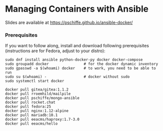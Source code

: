 # Managing Containers with Ansible

Slides are available at https://pschiffe.github.io/ansible-docker/

### Prerequisites

If you want to follow along, install and download following prerequisites (instructions are for Fedora, adjust to your distro):
```
sudo dnf install ansible python-docker-py docker docker-compose
sudo groupadd docker                # for the docker dynamic inventory
sudo gpasswd -a $(whoami) docker    # to work, you need to be able to run
sudo su $(whoami) -                 # docker without sudo
sudo systemctl start docker
```

```
docker pull gitea/gitea:1.1.2
docker pull rroemhild/mailpile
docker pull pschiffe/mongo-ansible
docker pull rocket.chat
docker pull fedora:25
docker pull nginx:1.12-alpine
docker pull mariadb:10.1
docker pull eeacms/haproxy:1.7-3.0
docker pull eeacms/hello
```
